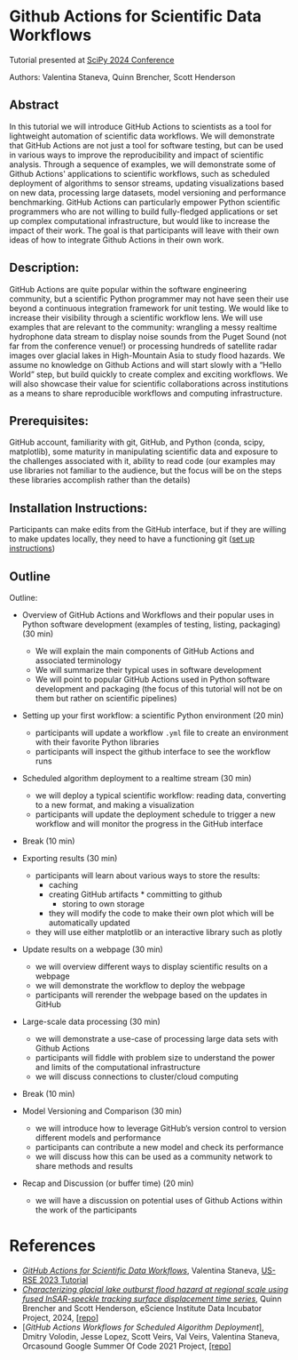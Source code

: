 # Github Actions for Scientific Data Workflows

Tutorial presented at [SciPy 2024 Conference](https://www.scipy2024.scipy.org/)

Authors: Valentina Staneva, Quinn Brencher, Scott Henderson

## Abstract

In this tutorial we will introduce GitHub Actions to scientists as a tool for lightweight automation of scientific data workflows. We will demonstrate that GitHub Actions are not just a tool for software testing, but can be used in various ways to improve the reproducibility and impact of scientific analysis. Through a sequence of examples, we will demonstrate some of Github Actions' applications to scientific workflows, such as scheduled deployment of algorithms to sensor streams, updating visualizations based on new data, processing large datasets, model versioning and performance benchmarking. GitHub Actions can particularly empower Python scientific programmers who are not willing to build fully-fledged applications or set up complex computational infrastructure, but would like to increase the impact of their work. The goal is that participants will leave with their own ideas of how to integrate Github Actions in their own work. 

## Description:

GitHub Actions are quite popular within the software engineering community, but a scientific Python programmer may not have seen their use beyond a continuous integration framework for unit testing. We would like to increase their visibility through a scientific workflow lens. We will use examples that are relevant to the community: wrangling a messy realtime hydrophone data stream to display noise sounds from the Puget Sound (not far from the conference venue!) or processing hundreds of satellite radar images over glacial lakes in High-Mountain Asia to study  flood hazards. We assume no knowledge on Github Actions and will start slowly with a “Hello World” step, but build quickly to create complex and exciting workflows. We will also showcase their value for scientific collaborations across institutions as a means to share reproducible workflows and computing infrastructure.

## Prerequisites: 
GitHub account, familiarity with git, GitHub, and Python (conda, scipy, matplotlib), some maturity in manipulating scientific data and exposure to the challenges associated with it, ability to read code (our examples may use libraries not familiar to the audience, but the focus will be on the steps these libraries accomplish rather than the details)

## Installation Instructions: 
Participants can make edits from the GitHub interface, but if they are willing to make updates locally, they need to have a functioning git ([set up instructions](https://swcarpentry.github.io/git-novice/#installing-git))

## Outline

Outline:

* Overview of GitHub Actions and Workflows and their popular uses in Python software development (examples of testing, listing, packaging)(30 min)
	* We will explain the main components of GitHub Actions and associated terminology
	* We will summarize their typical uses in software development 
	* We will point to popular GitHub Actions used in Python software development and packaging (the focus of this tutorial will not be on them but rather on scientific pipelines)

* Setting up your first workflow: a scientific Python environment (20 min)
	* participants will update a workflow `.yml` file to create an environment with their favorite Python libraries
	* participants will inspect the github interface to see the workflow runs

* Scheduled algorithm deployment to a realtime stream (30 min)
	* we will deploy a typical scientific workflow: reading data, converting to a new format, and making a visualization
	* participants will update the deployment schedule to trigger a new workflow and will monitor the progress in the GitHub interface

* Break (10 min)

* Exporting results (30 min)
  	* participants will learn about various ways to store the results: 
		* caching
		* creating GitHub artifacts
                * committing to github
	        * storing to own storage
        * they will modify the code to make their own plot which will be automatically updated
	* they will use either matplotlib or an interactive library such as plotly

* Update results on a webpage (30 min)
	* we will overview different ways to display scientific results on a webpage
	* we will demonstrate the workflow to deploy the webpage 
	* participants will rerender the webpage based on the updates in GitHub

* Large-scale data processing (30 min)
	* we will demonstrate a use-case of processing large data sets with Github Actions
	* participants will fiddle with problem size to understand the power and limits of the computational infrastructure
	* we will discuss connections to cluster/cloud computing

* Break (10 min)

* Model Versioning and Comparison (30 min) 
	* we will introduce how to leverage GitHub’s version control to version different models and performance
	* participants can contribute a new model and check its performance
	* we will discuss how this can be used as a community network to share methods and results

* Recap and Discussion (or buffer time)  (20 min)
	* we will have a discussion on potential uses of Github Actions within the work of the participants

# References
* [*GitHub Actions for Scientific Data Workflows*](https://github.com/valentina-s/GithubActionsTutorial-USRSE23), Valentina Staneva, [US-RSE 2023 Tutorial](https://us-rse.org/usrse23/program/tutorials/) 
* [*Characterizing glacial lake outburst flood hazard at regional scale using fused InSAR-speckle tracking surface displacement time series*](https://escience.washington.edu/2024-incubator-projects/), Quinn Brencher and Scott Henderson, eScience Institute Data Incubator Project, 2024, [[repo](https://github.com/relativeorbit/actions-batch-demo)]
* [*GitHub Actions Workflows for Scheduled Algorithm Deployment*], Dmitry Volodin, Jesse Lopez, Scott Veirs, Val Veirs, Valentina Staneva, Orcasound Google Summer Of Code 2021 Project, [[repo]](https://github.com/orcasound/orca-action-workflow)

